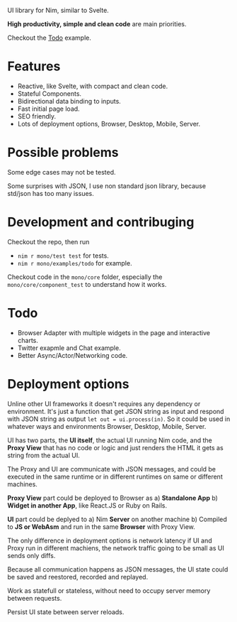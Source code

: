 UI library for Nim, similar to Svelte.

**High productivity, simple and clean code** are main priorities.

Checkout the [Todo](examples/todo.nim) example.

# Features

- Reactive, like Svelte, with compact and clean code.
- Stateful Components.
- Bidirectional data binding to inputs.
- Fast initial page load.
- SEO friendly.
- Lots of deployment options, Browser, Desktop, Mobile, Server.

# Possible problems

Some edge cases may not be tested.

Some surprises with JSON, I use non standard json library, because std/json has too many
issues.

# Development and contribuging

Checkout the repo, then run

- `nim r mono/test test` for tests.
- `nim r mono/examples/todo` for example.

Checkout code in the `mono/core` folder, especially the `mono/core/component_test` to understand how it works.

# Todo

- Browser Adapter with multiple widgets in the page and interactive charts.
- Twitter exapmle and Chat example.
- Better Async/Actor/Networking code.

# Deployment options

Unline other UI frameworks it doesn't requires any dependency or environment. It's just a function that
get JSON string as input and respond with JSON string as output `let out = ui.process(in)`. So it could
be used in whatever ways and environments Browser, Desktop, Mobile, Server.

UI has two parts, the **UI itself**, the actual UI running Nim code, and the **Proxy View** that has no
code or logic and just renders the HTML it gets as string from the actual UI.

The Proxy and UI are communicate with JSON messages, and could be executed in the same runtime or in
different runtimes on same or different machines.

**Proxy View** part could be deployed to Browser as a) **Standalone App** b) **Widget in another App**,
like React.JS or Ruby on Rails.

**UI** part could be deplyed to a) Nim **Server** on another machine b) Compiled to **JS or WebAsm** and run in
the same **Browser** with Proxy View.

The only difference in deployment options is network latency if UI and Proxy run in different machiens, the
network traffic going to be small as UI sends only diffs.

Because all communication happens as JSON messages, the UI state could be saved and reestored,
recorded and replayed.

Work as statefull or stateless, without need to occupy server memory between requests.

Persist UI state between server reloads.